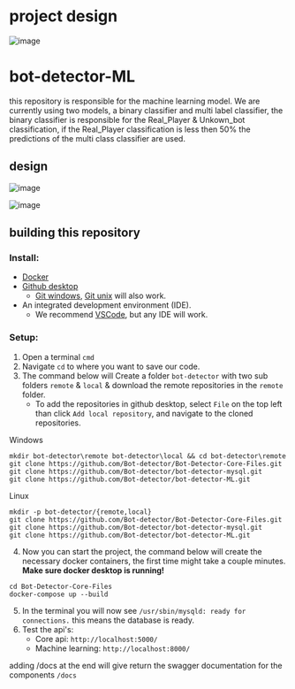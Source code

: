# project design
<!-- https://drive.google.com/file/d/16IO84vE3rJWRclbZAnOIEdKAmx5xAi3I/view?usp=sharing -->
![image](https://user-images.githubusercontent.com/40169115/153727141-0e39c6fe-1fdb-42f4-8019-2552bd127751.png)

# bot-detector-ML
this repository is responsible for the machine learning model.
We are currently using two models, a binary classifier and multi label classifier, the binary classifier is responsible for the Real_Player & Unkown_bot classification, if the Real_Player classification is less then 50% the predictions of the multi class classifier are used.

## design

![image](https://media.discordapp.net/attachments/818520902987415602/941709005200437308/unknown.png?width=739&height=676)

![image](https://media.discordapp.net/attachments/818520902987415602/941666319626031124/unknown.png)

## building this repository

### Install:
* [Docker](https://docs.docker.com/get-docker/)
*  [Github desktop](https://desktop.github.com/)
    * [Git windows](https://gitforwindows.org),  [Git unix](https://git-scm.com/download/linux) will also work.
* An integrated development environment (IDE).
    * We recommend [VSCode](https://code.visualstudio.com), but any IDE will work.

### Setup:
1. Open a terminal `cmd`
2. Navigate `cd` to where you want to save our code.
3. The command below will Create a folder `bot-detector` with two sub folders `remote` & `local` & download the remote repositories in the `remote` folder.
    * To add the repositories in github desktop, select `File` on the top left than click `Add local repository`, and navigate to the cloned repositories.

Windows
```
mkdir bot-detector\remote bot-detector\local && cd bot-detector\remote
git clone https://github.com/Bot-detector/Bot-Detector-Core-Files.git
git clone https://github.com/Bot-detector/bot-detector-mysql.git
git clone https://github.com/Bot-detector/bot-detector-ML.git
```
Linux
```
mkdir -p bot-detector/{remote,local}
git clone https://github.com/Bot-detector/Bot-Detector-Core-Files.git
git clone https://github.com/Bot-detector/bot-detector-mysql.git
git clone https://github.com/Bot-detector/bot-detector-ML.git
```

4. Now you can start the project, the command below will create the necessary docker containers, the first time might take a couple minutes. **Make sure docker desktop is running!**
```
cd Bot-Detector-Core-Files
docker-compose up --build
```
5. In the terminal you will now see `/usr/sbin/mysqld: ready for connections.` this means the database is ready.
6. Test the api's: 
    * Core api: ```http://localhost:5000/```
    * Machine learning: ```http://localhost:8000/```

adding /docs at the end will give return the swagger documentation for the components `/docs`
